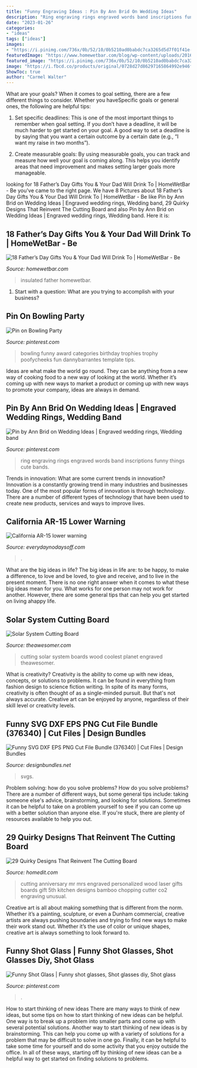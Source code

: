 ```yaml
---
title: "Funny Engraving Ideas : Pin By Ann Brid On Wedding Ideas"
description: "Ring engraving rings engraved words band inscriptions funny things cute bands"
date: "2023-01-26"
categories:
- "ideas"
tags: ["ideas"]
images:
- "https://i.pinimg.com/736x/0b/52/10/0b5210ad0babdc7ca3265d5d7f01f41e--bowling-party-rd-birthday.jpg"
featuredImage: "https://www.homewetbar.com/blog/wp-content/uploads/2016/06/personalized-fathers-day-gifts-tumbler.jpg?x48627"
featured_image: "https://i.pinimg.com/736x/0b/52/10/0b5210ad0babdc7ca3265d5d7f01f41e--bowling-party-rd-birthday.jpg"
image: "https://i.fbcd.co/products/original/0728d27d86297165864992e946ffe932bccf197e0eb660e01cd06ef76741f574.jpg"
ShowToc: true
author: "Carmel Walter"
---
```



What are your goals?
When it comes to goal setting, there are a few different things to consider. Whether you haveSpecific goals or general ones, the following are helpful tips:
1. Set specific deadlines: This is one of the most important things to remember when goal setting. If you don’t have a deadline, it will be much harder to get started on your goal. A good way to set a deadline is by saying that you want a certain outcome by a certain date (e.g., “I want my raise in two months”).

2. Create measurable goals: By using measurable goals, you can track and measure how well your goal is coming along. This helps you identify areas that need improvement and makes setting larger goals more manageable.

	

		
looking for 18 Father’s Day Gifts You &amp; Your Dad Will Drink To | HomeWetBar - Be you've came to the right page. We have 8 Pictures about 18 Father’s Day Gifts You &amp; Your Dad Will Drink To | HomeWetBar - Be like Pin by Ann Brid on Wedding Ideas | Engraved wedding rings, Wedding band, 29 Quirky Designs That Reinvent The Cutting Board and also Pin by Ann Brid on Wedding Ideas | Engraved wedding rings, Wedding band. Here it is:
		
    
## 18 Father’s Day Gifts You &amp; Your Dad Will Drink To | HomeWetBar - Be

<img loading=lazy src="https://www.homewetbar.com/blog/wp-content/uploads/2016/06/personalized-fathers-day-gifts-tumbler.jpg?x48627" onerror="this.onerror=null;this.src='https://tse3.mm.bing.net/th?id=OIP.k0Y_-L-RbJLBThHf-nG8jAHaHa&amp;pid=15.1';" alt="18 Father’s Day Gifts You &amp; Your Dad Will Drink To | HomeWetBar - Be">

_Source: homewetbar.com_

>insulated father homewetbar. 

	

1. Start with a question: What are you trying to accomplish with your business?

    
## Pin On Bowling Party

<img loading=lazy src="https://i.pinimg.com/736x/0b/52/10/0b5210ad0babdc7ca3265d5d7f01f41e--bowling-party-rd-birthday.jpg" onerror="this.onerror=null;this.src='https://tse1.mm.bing.net/th?id=OIP.K_0_wkWEz5nPOKr4AhUAKQHaG_&amp;pid=15.1';" alt="Pin on Bowling Party">

_Source: pinterest.com_

>bowling funny award categories birthday trophies trophy poofycheeks fun dannybarrantes template tips. 

	

Ideas are what make the world go round. They can be anything from a new way of cooking food to a new way of looking at the world. Whether it’s coming up with new ways to market a product or coming up with new ways to promote your company, ideas are always in demand.

    
## Pin By Ann Brid On Wedding Ideas | Engraved Wedding Rings, Wedding Band

<img loading=lazy src="https://i.pinimg.com/originals/99/e7/b8/99e7b80f1396666a829a988627d8844d.jpg" onerror="this.onerror=null;this.src='https://tse2.mm.bing.net/th?id=OIP._vQPiGA3bAZRZojO87lV0gHaHV&amp;pid=15.1';" alt="Pin by Ann Brid on Wedding Ideas | Engraved wedding rings, Wedding band">

_Source: pinterest.com_

>ring engraving rings engraved words band inscriptions funny things cute bands. 

	

Trends in innovation: What are some current trends in innovation?
Innovation is a constantly growing trend in many industries and businesses today. One of the most popular forms of innovation is through technology. There are a number of different types of technology that have been used to create new products, services and ways to improve lives.

    
## California AR-15 Lower Warning

<img loading=lazy src="https://www.everydaynodaysoff.com/wp-content/uploads/2009/12/AR15CaliLower.jpg" onerror="this.onerror=null;this.src='https://tse1.mm.bing.net/th?id=OIP.9T81kLmeVPbmE5rlHNPByQHaFj&amp;pid=15.1';" alt="California AR-15 lower warning">

_Source: everydaynodaysoff.com_

>. 

	

What are the big ideas in life?
The big ideas in life are: to be happy, to make a difference, to love and be loved, to give and receive, and to live in the present moment. There is no one right answer when it comes to what these big ideas mean for you. What works for one person may not work for another. However, there are some general tips that can help you get started on living ahappy life.

    
## Solar System Cutting Board

<img loading=lazy src="https://theawesomer.com/photos/2014/03/solar_system_cutting_board_2.jpg" onerror="this.onerror=null;this.src='https://tse3.mm.bing.net/th?id=OIP.o0MDobgU5sY5nx4WaSnNdQHaFo&amp;pid=15.1';" alt="Solar System Cutting Board">

_Source: theawesomer.com_

>cutting solar system boards wood coolest planet engraved theawesomer. 

	

What is creativity?
Creativity is the ability to come up with new ideas, concepts, or solutions to problems. It can be found in everything from fashion design to science fiction writing. In spite of its many forms, creativity is often thought of as a single-minded pursuit. But that's not always accurate. Creative art can be enjoyed by anyone, regardless of their skill level or creativity levels.

    
## Funny SVG DXF EPS PNG Cut File Bundle (376340) | Cut Files | Design Bundles

<img loading=lazy src="https://i.fbcd.co/products/original/0728d27d86297165864992e946ffe932bccf197e0eb660e01cd06ef76741f574.jpg" onerror="this.onerror=null;this.src='https://tse4.mm.bing.net/th?id=OIP.N587ab_QI5n7AyVFSwOc0QHaE8&amp;pid=15.1';" alt="Funny SVG DXF EPS PNG Cut File Bundle (376340) | Cut Files | Design Bundles">

_Source: designbundles.net_

>svgs. 

	

Problem solving: how do you solve problems?
How do you solve problems? There are a number of different ways, but some general tips include: taking someone else's advice, brainstorming, and looking for solutions. Sometimes it can be helpful to take on a problem yourself to see if you can come up with a better solution than anyone else. If you're stuck, there are plenty of resources available to help you out.

    
## 29 Quirky Designs That Reinvent The Cutting Board

<img loading=lazy src="https://cdn.homedit.com/wp-content/uploads/2014/12/cutting-board-mr-and-mrs.jpg" onerror="this.onerror=null;this.src='https://tse4.mm.bing.net/th?id=OIP.E5h214AsH2EdomQaTtHaPgHaEw&amp;pid=15.1';" alt="29 Quirky Designs That Reinvent The Cutting Board">

_Source: homedit.com_

>cutting anniversary mr mrs engraved personalized wood laser gifts boards gift 5th kitchen designs bamboo chopping cutter co2 engraving unusual. 

	

Creative art is all about making something that is different from the norm. Whether it’s a painting, sculpture, or even a Dunham commercial, creative artists are always pushing boundaries and trying to find new ways to make their work stand out. Whether it’s the use of color or unique shapes, creative art is always something to look forward to.

    
## Funny Shot Glass | Funny Shot Glasses, Shot Glasses Diy, Shot Glass

<img loading=lazy src="https://i.pinimg.com/736x/2c/6b/1b/2c6b1b83496c60805bcd3b5e4aee4a73.jpg" onerror="this.onerror=null;this.src='https://tse4.mm.bing.net/th?id=OIP.cZM6obPtOkErMqY0Q1QdmwHaNi&amp;pid=15.1';" alt="Funny Shot Glass | Funny shot glasses, Shot glasses diy, Shot glass">

_Source: pinterest.com_

>. 

	

How to start thinking of new ideas
There are many ways to think of new ideas, but some tips on how to start thinking of new ideas can be helpful. One way is to break up a problem into smaller parts and come up with several potential solutions. Another way to start thinking of new ideas is by brainstorming. This can help you come up with a variety of solutions for a problem that may be difficult to solve in one go. Finally, it can be helpful to take some time for yourself and do some activity that you enjoy outside the office. In all of these ways, starting off by thinking of new ideas can be a helpful way to get started on finding solutions to problems.

